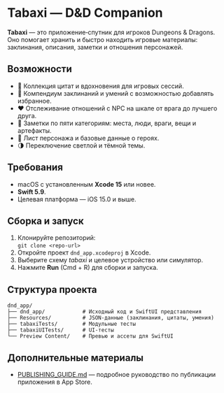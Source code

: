 # Tabaxi — D&D Companion

**Tabaxi** — это приложение‑спутник для игроков Dungeons & Dragons.
Оно помогает хранить и быстро находить игровые материалы: заклинания,
описания, заметки и отношения персонажей.

## Возможности

- 🎲 Коллекция цитат и вдохновения для игровых сессий.
- 📖 Компендиум заклинаний и умений с возможностью добавлять избранное.
- ❤️ Отслеживание отношений с NPC на шкале от врага до лучшего друга.
- 📝 Заметки по пяти категориям: места, люди, враги, вещи и артефакты.
- 🧙 Лист персонажа и базовые данные о героях.
- 🌗 Переключение светлой и тёмной темы.

## Требования

- macOS с установленным **Xcode 15** или новее.
- **Swift 5.9**.
- Целевая платформа — iOS 15.0 и выше.

## Сборка и запуск

1. Клонируйте репозиторий:  
   `git clone <repo-url>`
2. Откройте проект `dnd_app.xcodeproj` в Xcode.
3. Выберите схему *tabaxi* и целевое устройство или симулятор.
4. Нажмите **Run** (Cmd + R) для сборки и запуска.

## Структура проекта

```
dnd_app/
├── dnd_app/            # Исходный код и SwiftUI представления
├── Resources/          # JSON‑данные (заклинания, цитаты, умения)
├── tabaxiTests/        # Модульные тесты
├── tabaxiUITests/      # UI‑тесты
└── Preview Content/    # Превью и ассеты для SwiftUI
```

## Дополнительные материалы

- [PUBLISHING_GUIDE.md](PUBLISHING_GUIDE.md) — подробное руководство по публикации приложения в App Store.

